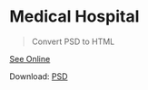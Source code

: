 # Medical Hospital
> Convert PSD to HTML

[See Online](https://fncoder.github.io/medical-hospital/)

Download: [PSD](https://psdfreebies.com/psd/medical-hospital-website-psd-template/)
